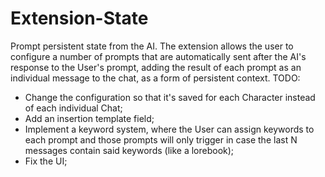 # Extension-State
Prompt persistent state from the AI.
The extension allows the user to configure a number of prompts that are automatically sent after the AI's response to the User's prompt, adding the result of each prompt as an individual message to the chat, as a form of persistent context.
TODO:
 - Change the configuration so that it's saved for each Character instead of each individual Chat;
 - Add an insertion template field;
 - Implement a keyword system, where the User can assign keywords to each prompt and those prompts will only trigger in case the last N messages contain said keywords (like a lorebook);
 - Fix the UI;
